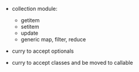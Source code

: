  - collection module:
   - getitem
   - setitem
   - update
   - generic map, filter, reduce

 - curry to accept optionals
 - curry to accept classes and be moved to callable
 
